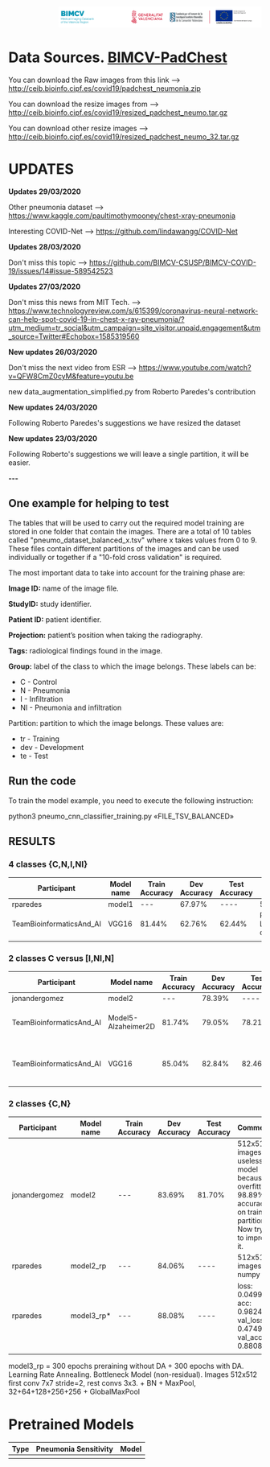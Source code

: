 <div class="clearfix" style="padding: 0px; padding-left: 100px; display: flex; flex-wrap: nowrap; justify-content: space-evenly; align-items:center">
<a href="http://bimcv.cipf.es/"><img src="https://github.com/BIMCV-CSUSP/BIMCV-COVID-19/blob/master/chestRx/logoinst.png?raw=true"</a><a href="http://ceib.san.gva.es"></a></div>

# Data Sources. [BIMCV-PadChest](http://ceib.bioinfo.cipf.es/covid19/padchest_neumonia.zip)
You can download the Raw images from this link --> http://ceib.bioinfo.cipf.es/covid19/padchest_neumonia.zip

You can download the resize images from  --> http://ceib.bioinfo.cipf.es/covid19/resized_padchest_neumo.tar.gz

You can download other resize images --> http://ceib.bioinfo.cipf.es/covid19/resized_padchest_neumo_32.tar.gz
# UPDATES

**Updates 29/03/2020**

Other pneumonia dataset --> https://www.kaggle.com/paultimothymooney/chest-xray-pneumonia

Interesting COVID-Net --> https://github.com/lindawangg/COVID-Net

**Updates 28/03/2020**

Don't miss this topic  --> https://github.com/BIMCV-CSUSP/BIMCV-COVID-19/issues/14#issue-589542523

**Updates 27/03/2020**

Don't miss this news from MIT Tech. --> https://www.technologyreview.com/s/615399/coronavirus-neural-network-can-help-spot-covid-19-in-chest-x-ray-pneumonia/?utm_medium=tr_social&utm_campaign=site_visitor.unpaid.engagement&utm_source=Twitter#Echobox=1585319560

**New updates 26/03/2020**

Don't miss the next video from ESR --> https://www.youtube.com/watch?v=QFW8CmZ0cyM&feature=youtu.be

new data_augmentation_simplified.py from Roberto Paredes's contribution

**New updates 24/03/2020**

Following Roberto Paredes's suggestions we have resized the dataset 

**New updates 23/03/2020**

Following Roberto's suggestions we will leave a single partition, it will be easier.

**---**

## One example for helping to test
The tables that will be used to carry out the required model training are stored in one folder that contain the images. There are a total of 10 tables called "pneumo_dataset_balanced_x.tsv" where x takes values from 0 to 9. 
These files contain different partitions of the images and can be used individually or together if a "10-fold cross validation" is required. 

The most important data to take into account for the training phase are:

**Image ID:** name of the image file.

**StudyID:** study identifier.

**Patient ID:** patient identifier.

**Projection:** patient’s position when taking the radiography.

**Tags:** radiological findings found in the image.

**Group:** label of the class to which the image belongs. These labels can be:

* C - Control
* N - Pneumonia
* I - Infiltration
* NI - Pneumonia and infiltration

Partition: partition to which the image belongs. These values are:
* tr - Training
* dev - Development
* te - Test
## Run the code

To train the model example, you need to execute the following instruction:

python3 pneumo_cnn_classifier_training.py «FILE_TSV_BALANCED»


## RESULTS

### 4 classes {C,N,I,NI}

|  Participant | Model name  | Train Accuracy|Dev Accuracy | Test Accuracy  | Comments  |
|---|---|---|---|---|---|
| rparedes  | model1 | --- | 67.97%  | ----  |  512x512 images, numpy |
|TeamBioinformaticsAnd_AI|VGG16| 81.44% | 62.76%|62.44%|Resize 524x524 -> 224x224 with Transfer Learning and without Data Augmentation, dataBase=Resize_padchest_neumo(2.81GB)|
|   |   |   |   |   |   |

### 2 classes C versus [I,NI,N]
|  Participant | Model name | Train Accuracy|Dev Accuracy | Test Accuracy  | Comments  |
|---|---|---|---|---|---|
| jonandergomez  | model2 |---| 78.39%  | ----  |  512x512 images |
|TeamBioinformaticsAnd_AI| Model5-Alzaheimer2D |81.74%|79.05%|78.21%| Resize 524x524 -> 224x224 without Transfer Learning and Data Augmentation (Train 81.74%), dataBase=Resize_padchest_neumo(2.81GB)  |
|TeamBioinformaticsAnd_AI| VGG16 |85.04% |82.84%|82.46%|  Resize 524x524 -> 224x224 with Transfer Learning and Data Augmentation, dataBase=Resize_padchest_neumo(2.81GB), Data augmentation with ImageDataGenerator TF+Keras)  |

### 2 classes {C,N}
|  Participant | Model name| Train Accuracy | Dev Accuracy | Test Accuracy  | Comments  |
|---|---|---|---|---|---|
| jonandergomez | model2 |--- |83.69% | 81.70% | 512x512 images, useless model because of overfitting, 98.89% of accuracy on training partition. Now trying to improve it. | 
| rparedes  | model2_rp |--- |84.06%  | ----  | 512x512 images, numpy |
| rparedes  | model3_rp* |---|88.08%  | ----  | loss: 0.0499 - acc: 0.9824 - val_loss: 0.4749 - val_acc: 0.8808   |
|   |   |   |   |   |   |

model3_rp = 300 epochs preraining without DA + 300 epochs with DA. Learning Rate Annealing. Bottleneck Model (non-residual). Images 512x512 first conv 7x7 stride=2, rest convs 3x3. + BN + MaxPool, 32+64+128+256+256 + GlobalMaxPool

# Pretrained Models

|Type|Pneumonia Sensitivity|Model|
|---|---|---|
|   |   |   |
